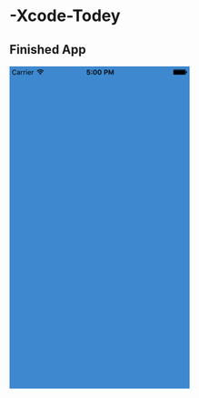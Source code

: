 # -Xcode-Todey


## Finished App
![Finished App](https://github.com/princebharti/Images/blob/master/Clima.gif)
